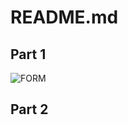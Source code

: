# README.md

## Part 1

![FORM]('file:///C:/Users/Ehab/Desktop/Screenshot%20(48).png')

## Part 2



